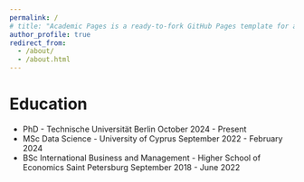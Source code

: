 ```yaml
---
permalink: /
# title: "Academic Pages is a ready-to-fork GitHub Pages template for academic personal websites"
author_profile: true
redirect_from: 
  - /about/
  - /about.html
---
```

Education
======
- PhD - Technische Universität Berlin
  October 2024 - Present
- MSc Data Science - University of Cyprus
  September 2022 - February 2024
- BSc International Business and Management - Higher School of Economics Saint Petersburg
  September 2018 - June 2022